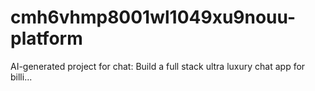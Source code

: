 # cmh6vhmp8001wl1049xu9nouu-platform
AI-generated project for chat: Build a full stack ultra luxury chat app for billi...
